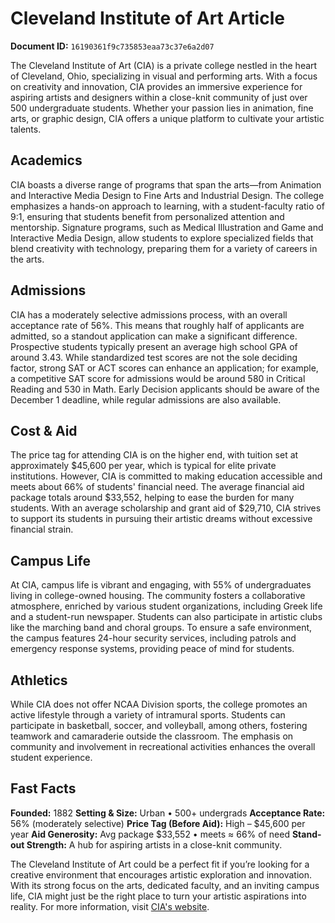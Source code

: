 # Cleveland Institute of Art Article

**Document ID:** `16190361f9c735853eaa73c37e6a2d07`

The Cleveland Institute of Art (CIA) is a private college nestled in the heart of Cleveland, Ohio, specializing in visual and performing arts. With a focus on creativity and innovation, CIA provides an immersive experience for aspiring artists and designers within a close-knit community of just over 500 undergraduate students. Whether your passion lies in animation, fine arts, or graphic design, CIA offers a unique platform to cultivate your artistic talents.

## Academics
CIA boasts a diverse range of programs that span the arts—from Animation and Interactive Media Design to Fine Arts and Industrial Design. The college emphasizes a hands-on approach to learning, with a student-faculty ratio of 9:1, ensuring that students benefit from personalized attention and mentorship. Signature programs, such as Medical Illustration and Game and Interactive Media Design, allow students to explore specialized fields that blend creativity with technology, preparing them for a variety of careers in the arts.

## Admissions
CIA has a moderately selective admissions process, with an overall acceptance rate of 56%. This means that roughly half of applicants are admitted, so a standout application can make a significant difference. Prospective students typically present an average high school GPA of around 3.43. While standardized test scores are not the sole deciding factor, strong SAT or ACT scores can enhance an application; for example, a competitive SAT score for admissions would be around 580 in Critical Reading and 530 in Math. Early Decision applicants should be aware of the December 1 deadline, while regular admissions are also available.

## Cost & Aid
The price tag for attending CIA is on the higher end, with tuition set at approximately $45,600 per year, which is typical for elite private institutions. However, CIA is committed to making education accessible and meets about 66% of students' financial need. The average financial aid package totals around $33,552, helping to ease the burden for many students. With an average scholarship and grant aid of $29,710, CIA strives to support its students in pursuing their artistic dreams without excessive financial strain.

## Campus Life
At CIA, campus life is vibrant and engaging, with 55% of undergraduates living in college-owned housing. The community fosters a collaborative atmosphere, enriched by various student organizations, including Greek life and a student-run newspaper. Students can also participate in artistic clubs like the marching band and choral groups. To ensure a safe environment, the campus features 24-hour security services, including patrols and emergency response systems, providing peace of mind for students.

## Athletics
While CIA does not offer NCAA Division sports, the college promotes an active lifestyle through a variety of intramural sports. Students can participate in basketball, soccer, and volleyball, among others, fostering teamwork and camaraderie outside the classroom. The emphasis on community and involvement in recreational activities enhances the overall student experience.

## Fast Facts
**Founded:** 1882
**Setting & Size:** Urban • 500+ undergrads
**Acceptance Rate:** 56% (moderately selective)
**Price Tag (Before Aid):** High – $45,600 per year
**Aid Generosity:** Avg package $33,552 • meets ≈ 66% of need
**Stand-out Strength:** A hub for aspiring artists in a close-knit community.

The Cleveland Institute of Art could be a perfect fit if you’re looking for a creative environment that encourages artistic exploration and innovation. With its strong focus on the arts, dedicated faculty, and an inviting campus life, CIA might just be the right place to turn your artistic aspirations into reality. For more information, visit [CIA's website](https://www.petersons.com/college-search/the-cleveland-institute-of-art-000_10000238.aspx).
